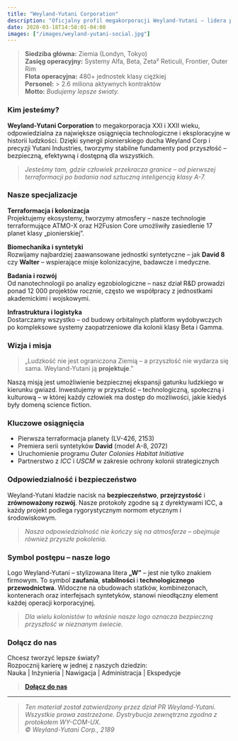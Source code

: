 ```yaml
---
title: "Weyland-Yutani Corporation"
description: "Oficjalny profil megakorporacji Weyland-Yutani – lidera postępu międzygwiezdnego"
date: 2020-03-18T14:58:01-04:00
images: ["/images/weyland-yutani-social.jpg"]
---
```


> **Siedziba główna:** Ziemia (Londyn, Tokyo)  
> **Zasięg operacyjny:** Systemy Alfa, Beta, Zeta² Reticuli, Frontier, Outer Rim  
> **Flota operacyjna:** 480+ jednostek klasy ciężkiej  
> **Personel:** > 2.6 miliona aktywnych kontraktów  
> **Motto:** *Budujemy lepsze światy.*

### Kim jesteśmy?

**Weyland-Yutani Corporation** to megakorporacja XXI i XXII wieku, odpowiedzialna za największe osiągnięcia technologiczne i eksploracyjne w historii ludzkości. Dzięki synergii pionierskiego ducha Weyland Corp i precyzji Yutani Industries, tworzymy stabilne fundamenty pod przyszłość – bezpieczną, efektywną i dostępną dla wszystkich.

> *Jesteśmy tam, gdzie człowiek przekracza granice – od pierwszej terraformacji po badania nad sztuczną inteligencją klasy A-7.*


### Nasze specjalizacje

**Terraformacja i kolonizacja**  
  Projektujemy ekosystemy, tworzymy atmosfery – nasze technologie terraformujące ATMO-X oraz H2Fusion Core umożliwiły zasiedlenie 17 planet klasy „pionierskiej”.

**Biomechanika i syntetyki**  
  Rozwijamy najbardziej zaawansowane jednostki syntetyczne – jak **David 8** czy **Walter** – wspierające misje kolonizacyjne, badawcze i medyczne.

**Badania i rozwój**  
  Od nanotechnologii po analizy egzobiologiczne – nasz dział R&D prowadzi ponad 12 000 projektów rocznie, często we współpracy z jednostkami akademickimi i wojskowymi.

**Infrastruktura i logistyka**  
  Dostarczamy wszystko – od budowy orbitalnych platform wydobywczych po kompleksowe systemy zaopatrzeniowe dla kolonii klasy Beta i Gamma.


### Wizja i misja

> „Ludzkość nie jest ograniczona Ziemią – a przyszłość nie wydarza się sama. Weyland-Yutani ją **projektuje**.”

Naszą misją jest umożliwienie bezpiecznej ekspansji gatunku ludzkiego w kierunku gwiazd. Inwestujemy w przyszłość – technologiczną, społeczną i kulturową – w której każdy człowiek ma dostęp do możliwości, jakie kiedyś były domeną science fiction.


### Kluczowe osiągnięcia

- Pierwsza terraformacja planety (LV-426, 2153)  
- Premiera serii syntetyków **David** (model A-8, 2072)  
- Uruchomienie programu *Outer Colonies Habitat Initiative*  
- Partnerstwo z *ICC* i *USCM* w zakresie ochrony kolonii strategicznych


### Odpowiedzialność i bezpieczeństwo

Weyland-Yutani kładzie nacisk na **bezpieczeństwo**, **przejrzystość** i **zrównoważony rozwój**. Nasze protokoły zgodne są z dyrektywami ICC, a każdy projekt podlega rygorystycznym normom etycznym i środowiskowym.

> *Nasza odpowiedzialność nie kończy się na atmosferze – obejmuje również przyszłe pokolenia.*


### Symbol postępu – nasze logo

Logo Weyland-Yutani – stylizowana litera **„W”** – jest nie tylko znakiem firmowym. To symbol **zaufania**, **stabilności** i **technologicznego przewodnictwa**. Widoczne na obudowach statków, kombinezonach, kontenerach oraz interfejsach syntetyków, stanowi nieodłączny element każdej operacji korporacyjnej.

> *Dla wielu kolonistów to właśnie nasze logo oznacza bezpieczną przyszłość w nieznanym świecie.*


### Dołącz do nas

Chcesz tworzyć lepsze światy?  
Rozpocznij karierę w jednej z naszych dziedzin:  
Nauka | Inżynieria | Nawigacja | Administracja | Ekspedycje

> **[Dołącz do nas](/careers/)**

---

> *Ten materiał został zatwierdzony przez dział PR Weyland-Yutani. Wszystkie prawa zastrzeżone. Dystrybucja zewnętrzna zgodna z protokołem WY-COM-UX.*  
> *© Weyland-Yutani Corp., 2189*